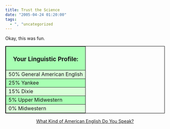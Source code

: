 ```yaml
---
title: Trust the Science
date: "2005-04-24 01:20:00"
tags:
  - ", "uncategorized
---
```

<p> Okay, this was fun.</p>

<table width=400 align=center border=1 bordercolor=black
cellspacing=0 cellpadding=2> <tr><td align="center"
bgcolor="#A8FFB3"> <h3>Your Linguistic Profile:</h3>
</td></tr><tr><td bgcolor="#D9FFD8"> 50% General
American English</td></tr><tr><td bgcolor="#A8FFB3"> 25%
Yankee</td></tr><tr><td bgcolor="#D9FFD8"> 15% Dixie</td></tr><tr><td bgcolor="#A8FFB3"> 5% Upper Midwestern</td></tr><tr><td bgcolor="#D9FFD8"> 0% Midwestern</td></tr></table>

<div align="center"> <a href="http://www.blogthings.com/amenglishdialecttest/">What Kind
of American English Do You Speak?</a> </div>

